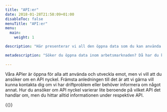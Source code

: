 ```yaml
---
title: "API:er"
date: 2018-01-28T21:58:09+01:00
disableToc: false
menuTitle: "API:er"
menu:
  main:
    weight: 1

description: "Här presenterar vi all den öppna data som du kan använda helt fritt. Öppna data är information som finns tillgänglig för vem som helst att använda, återanvända och dela med sig av, så att andra kan utveckla den och skapa nytta för fler."

metadescription: "Söker du öppna data inom arbetsmarknaden? Då har du kommit rätt. Här hittar du apier, dataset från JobTechDevelopment och Arbetsförmedlingen. Läs mer här."
             
---      
```

Våra APIer är öppna för alla att använda och utveckla emot, men vi vill att du ansöker om en API nyckel. Främsta anledningen till det är att vi gärna vill kunna kontakta dig om vi har driftproblem eller behöver informera om något annat. Hur du ansöker om API nyckel varierar lite beroende på vilket API det handlar om, men du hittar alltid informationen under respektive API. 
            


{{<survey text="Hjälp oss i vårt arbete med öppna data och API:er genom att svara på vår enkät!" bottomtext="(Det tar 2 min)">}}